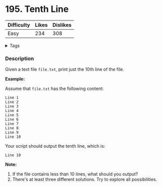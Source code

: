 # 195. Tenth Line

| Difficulty | Likes | Dislikes |
| ---------- | ----- | -------- |
| Easy       | 234   | 308      |

<details>
<summary>Tags</summary>

| `Shell` |

</details>

### Description

Given a text file `file.txt`, print just the 10th line of the file.

**Example:**

Assume that `file.txt` has the following content:

```
Line 1
Line 2
Line 3
Line 4
Line 5
Line 6
Line 7
Line 8
Line 9
Line 10
```

Your script should output the tenth line, which is:

```
Line 10
```

**Note:**

1. If the file contains less than 10 lines, what should you output?
2. There's at least three different solutions. Try to explore all possibilities.
